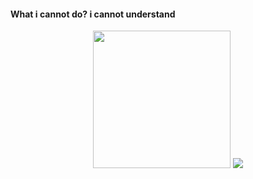#### What i cannot do?  i cannot understand

<div align="center">
  <img height="220" src="https://github-readme-stats.vercel.app/api?username=zming333&count_private=true&show_icons=true&bg_color=30,e96443,904e95&include_all_commits=true" />
  <img height=“220" src="https://github-readme-stats.vercel.app/api/top-langs/?username=zming333"/>
</div>
